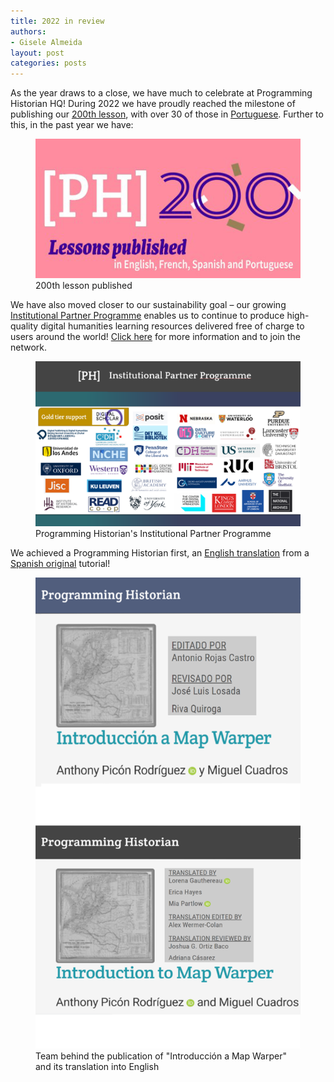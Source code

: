 ```yaml
---
title: 2022 in review
authors: 
- Gisele Almeida
layout: post
categories: posts 
---
```




As the year draws to a close, we have much to celebrate at Programming Historian HQ! During 2022 we have proudly reached the milestone of publishing our [200th lesson](https://doi.org/10.46430/phen0103), with over 30 of those in [Portuguese](https://programminghistorian.org/pt/). Further to this, in the past year we have:

<p><figure><img src="/images/blog/Review-2022-Picture2.png" alt="Image contains the Programming Historian logo with the number 200 and a line below that reads lessons published in English, Spanish, French and Portuguese"/><figcaption>200th lesson published</figcaption> </figure></p>

We have also moved closer to our sustainability goal – our growing [Institutional Partner Programme](https://programminghistorian.org/en/supporters) enables us to continue to produce high-quality digital humanities learning resources delivered free of charge to users around the world! [Click here](http://tinyurl.com/ProgH) for more information and to join the network.

<p><figure><img src="/images/blog/Review-2022-Picture1.png" alt="Image contains the logos of organisations in Programming Historian's Institutional Partner Programme"/><figcaption>Programming Historian's Institutional Partner Programme</figcaption> </figure></p> 


We achieved a Programming Historian first, an [English translation](https://programminghistorian.org/en/lessons/introduction-map-warper) from a [Spanish original](https://programminghistorian.org/es/lecciones/introduccion-map-warper) tutorial!

<p><figure><img src="/images/blog/Review-2022-Picture3.png" alt="Introducción a Map Warper
Anthony Picón Rodriguez y Miguel Cuadros

Editado por Antonio Rojas Castro
Revisado por José Luis Losada y Riva Quiroga

Introduction to Time Warper
Anthony Picón Rodriguez and Miguel Cuadros

Translated by Lorena Gauthereau
Erica Hayes
Mia Partlow
Translation edited by
Alex Wermer-Colan

Translation reviewed by
Joshua Baco and Adriana Cásarez"/><figcaption>Team behind the publication of "Introducción a Map Warper" and its translation into English</figcaption> </figure></p> 



